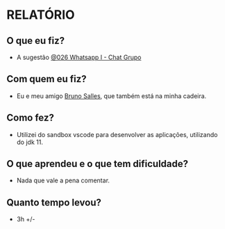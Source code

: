 # RELATÓRIO

## O que eu fiz?

- A sugestão [@026 Whatsapp I - Chat Grupo](https://github.com/qxcodepoo/arcade/blob/master/base/026)

## Com quem eu fiz?

- Eu e meu amigo [Bruno Salles](https://github.com/brunossales), que também está na minha cadeira.

## Como fez?

- Utilizei do sandbox vscode para desenvolver as aplicações, utilizando do jdk 11.

## O que aprendeu e o que tem dificuldade?

- Nada que vale a pena comentar.

## Quanto tempo levou?

- 3h +/-
